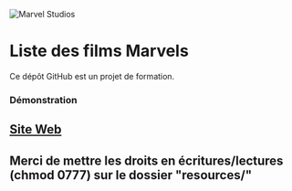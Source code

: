 ![Marvel Studios](http://i.imgur.com/zVKjblJ.png "Marvel Studios")

# Liste des films Marvels
Ce dépôt GitHub est un projet de formation.

### Démonstration
<a href="https://films-marvel.cdev.fr/" target="_blank">Site Web</a>
---
## Merci de mettre les droits en écritures/lectures (chmod 0777) sur le dossier "resources/"
